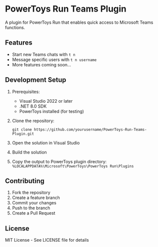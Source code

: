 # PowerToys Run Teams Plugin

A plugin for PowerToys Run that enables quick access to Microsoft Teams functions.

## Features

- Start new Teams chats with `t n`
- Message specific users with `t n username`
- More features coming soon...

## Development Setup

1. Prerequisites:
   - Visual Studio 2022 or later
   - .NET 8.0 SDK
   - PowerToys installed (for testing)

2. Clone the repository:
   ```
   git clone https://github.com/yourusername/PowerToys-Run-Teams-Plugin.git
   ```

3. Open the solution in Visual Studio
4. Build the solution
5. Copy the output to PowerToys plugin directory:
   `%LOCALAPPDATA%\Microsoft\PowerToys\PowerToys Run\Plugins`

## Contributing

1. Fork the repository
2. Create a feature branch
3. Commit your changes
4. Push to the branch
5. Create a Pull Request

## License

MIT License - See LICENSE file for details